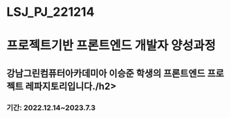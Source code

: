 # LSJ_PJ_221214
<h1>프로젝트기반 프론트엔드 개발자 양성과정</h1>
<h2>강남그린컴퓨터아카데미아 이승준 학생의 프론트엔드 프로젝트 레파지토리입니다./h2>
<h3>기간: 2022.12.14~2023.7.3</h3>
